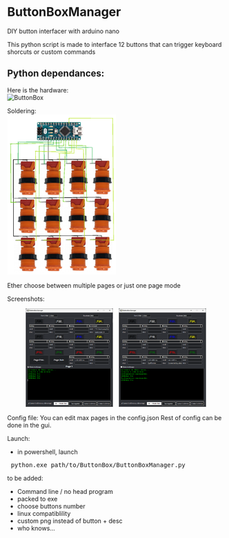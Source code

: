 # ButtonBoxManager
DIY button interfacer with arduino nano 

This python script is made to interface 12 buttons that can trigger keyboard shorcuts or custom commands

Python dependances:
 -

Here is the hardware:  
<img src="png/ButtonBox.png" alt="ButtonBox" width="50%"/>

Soldering:  
<img src="png/soldering.png" alt="Soldering" width="50%"/>

Ether choose between multiple pages or just one page mode

Screenshots:  

<div align="center">
  <img src="png/screen1.png" alt="Image 1" width="40%" style="margin-right: 10px;"/>
  <img src="png/screen2.png" alt="Image 2" width="40%"/>
</div>


Config file: 
You can edit max pages in the config.json 
Rest of config can be done in the gui.

Launch:
 - in powershell, launch
 <pre> python.exe path/to/ButtonBox/ButtonBoxManager.py </pre>

to be added:
- Command line / no head program
- packed to exe
- choose buttons number
- linux compatiblility
- custom png instead of button + desc
- who knows...
